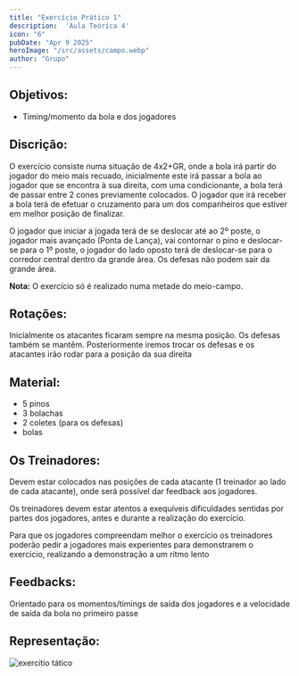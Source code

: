 ```yaml
---
title: "Exercício Prático 1" 
description:  'Aula Teórica 4' 
icon: "6" 
pubDate: "Apr 9 2025" 
heroImage: "/src/assets/campo.webp" 
author: "Grupo" 
---
```


## Objetivos: 

- Timing/momento da bola e dos jogadores  

## Discrição: 

O exercício consiste numa situação de 4x2+GR, onde a bola irá partir do jogador do meio mais recuado, inicialmente este irá passar a bola ao jogador que se encontra à sua direita, com uma condicionante, a bola terá de passar entre 2 cones previamente colocados. O jogador que irá receber a bola terá de efetuar o cruzamento para um dos companheiros que estiver em melhor posição de finalizar.  

O jogador que iniciar a jogada terá de se deslocar até ao 2º poste, o jogador mais avançado (Ponta de Lança), vai contornar o pino e deslocar-se para o 1º poste, o jogador do lado oposto terá de deslocar-se para o corredor central dentro da grande área. Os defesas não podem sair da grande área. 

**Nota:** O exercício só é realizado numa metade do meio-campo. 

## Rotações: 

 Inicialmente os atacantes ficaram sempre na mesma posição. Os defesas também se mantêm. Posteriormente iremos trocar os defesas e os atacantes irão rodar para a posição da sua direita 

## Material:  

* 5 pinos  
* 3 bolachas  
* 2 coletes (para os defesas)  
* bolas 

## Os Treinadores: 

Devem estar colocados nas posições de cada atacante (1 treinador ao lado de cada atacante), onde será possível dar feedback aos jogadores.  

Os treinadores devem estar atentos a exequíveis dificuldades sentidas por partes dos jogadores, antes e durante a realização do exercício.  

Para que os jogadores compreendam melhor o exercício os treinadores poderão pedir a jogadores mais experientes para demonstrarem o exercício, realizando a demonstração a um ritmo lento 

## Feedbacks:  

Orientado para os momentos/timings de saída dos jogadores e a velocidade de saída da bola no primeiro passe 

## Representação: 

<img src="/assets/tatica.png" alt="exercitio tático" width="full" height="full">